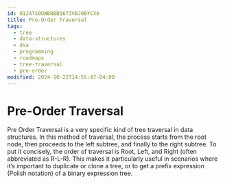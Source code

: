 ```yaml
---
id: 01JATS0DWBNBB5673VBJ0BYCX6
title: Pre-Order Traversal
tags:
  - tree
  - data-structures
  - dsa
  - programming
  - roadmaps
  - tree-traversal
  - pre-order
modified: 2024-10-22T14:55:47-04:00
---
```

# Pre-Order Traversal

Pre Order Traversal is a very specific kind of tree traversal in data structures. In this method of traversal, the process starts from the root node, then proceeds to the left subtree, and finally to the right subtree. To put it concisely, the order of traversal is Root, Left, and Right (often abbreviated as R-L-R). This makes it particularly useful in scenarios where it’s important to duplicate or clone a tree, or to get a prefix expression (Polish notation) of a binary expression tree.